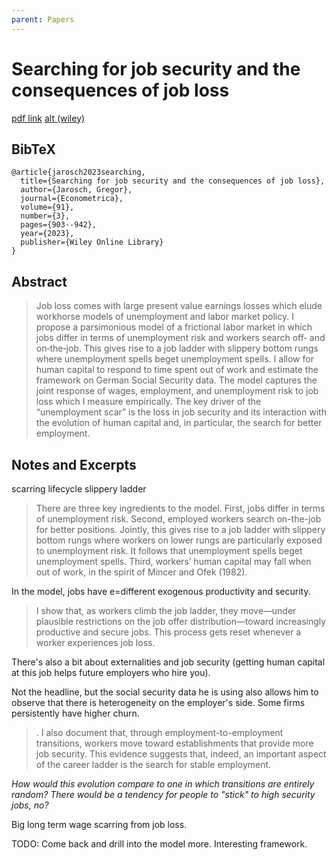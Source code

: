 ```yaml
---
parent: Papers
---
```


# Searching for job security and the consequences of job loss

[pdf link](https://drive.google.com/file/d/1FY7BCJxaQTbMpd9nOdTM3vwVdMgac8sN/view)
[alt (wiley)](https://onlinelibrary.wiley.com/doi/pdf/10.3982/ECTA14008?casa_token=UjE-g2hsNzIAAAAA%3AdXqaHzoPH0CMfDC_2xLSULxzDCT9RA2WTsd39V4JkGFgIu7GWsU-S49mDQejgxw-C4iQKw0GVbSmiBWm)



## BibTeX
```
@article{jarosch2023searching,
  title={Searching for job security and the consequences of job loss},
  author={Jarosch, Gregor},
  journal={Econometrica},
  volume={91},
  number={3},
  pages={903--942},
  year={2023},
  publisher={Wiley Online Library}
}
```

## Abstract

> Job loss comes with large present value earnings losses which elude workhorse models of unemployment and labor market policy. I propose a parsimonious model of a frictional labor market in which jobs differ in terms of unemployment risk and workers search off‐ and on‐the‐job. This gives rise to a job ladder with slippery bottom rungs where unemployment spells beget unemployment spells. I allow for human capital to respond to time spent out of work and estimate the framework on German Social Security data. The model captures the joint response of wages, employment, and unemployment risk to job loss which I measure empirically. The key driver of the “unemployment scar” is the loss in job security and its interaction with the evolution of human capital and, in particular, the search for better employment.


## Notes and Excerpts

scarring lifecycle slippery ladder

> There are three key ingredients to the model. First, jobs differ in terms of unemployment risk. Second, employed workers search on-the-job for better positions. Jointly, this
gives rise to a job ladder with slippery bottom rungs where workers on lower rungs are
particularly exposed to unemployment risk. It follows that unemployment spells beget unemployment spells. Third, workers’ human capital may fall when out of work, in the spirit
of Mincer and Ofek (1982).

In the model, jobs have e=different exogenous productivity and security.

> I show that, as workers climb the job ladder,
they move—under plausible restrictions on the job offer distribution—toward increasingly productive and secure jobs. This process gets reset whenever a worker experiences
job loss. 

There's also a bit about externalities and job security (getting human capital at this job helps future employers who hire you).

Not the headline, but the social security data he is using also allows him to observe that there is heterogeneity on the employer's side. Some firms persistently have higher churn.


> . I also document that, through employment-to-employment transitions, workers move toward establishments that provide more job security. This evidence suggests that, indeed, an important aspect of the career ladder is the
search for stable employment.

*How would this evolution compare to one in which transitions are entirely random? There would be a tendency for people to "stick" to high security jobs, no?*

Big long term wage scarring from job loss.


TODO: Come back and drill into the model more. Interesting framework.

